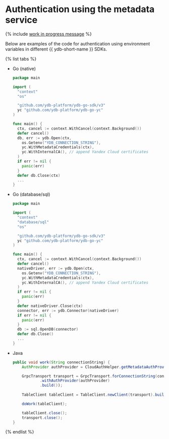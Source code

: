 # Authentication using the metadata service

{% include [work in progress message](_includes/addition.md) %}

Below are examples of the code for authentication using environment variables in different {{ ydb-short-name }} SDKs.

{% list tabs %}

- Go (native)

   ```go
   package main

   import (
     "context"
     "os"

     "github.com/ydb-platform/ydb-go-sdk/v3"
     yc "github.com/ydb-platform/ydb-go-yc"
   )

   func main() {
     ctx, cancel := context.WithCancel(context.Background())
     defer cancel()
     db, err := ydb.Open(ctx,
       os.Getenv("YDB_CONNECTION_STRING"),
       yc.WithMetadataCredentials(ctx),
       yc.WithInternalCA(), // append Yandex Cloud certificates
     )
     if err != nil {
       panic(err)
     }
     defer db.Close(ctx)
     ...
   }
   ```

- Go (database/sql)

   ```go
   package main

   import (
     "context"
     "database/sql"
     "os"

     "github.com/ydb-platform/ydb-go-sdk/v3"
     yc "github.com/ydb-platform/ydb-go-yc"
   )

   func main() {
     ctx, cancel := context.WithCancel(context.Background())
     defer cancel()
     nativeDriver, err := ydb.Open(ctx,
       os.Getenv("YDB_CONNECTION_STRING"),
       yc.WithMetadataCredentials(ctx),
       yc.WithInternalCA(), // append Yandex Cloud certificates
     )
     if err != nil {
       panic(err)
     }
     defer nativeDriver.Close(ctx)
     connector, err := ydb.Connector(nativeDriver)
     if err != nil {
       panic(err)
     }
     db := sql.OpenDB(connector)
     defer db.Close()
     ...
   }
   ```

- Java

  ```java
  public void work(String connectionString) {
      AuthProvider authProvider = CloudAuthHelper.getMetadataAuthProvider(); 

      GrpcTransport transport = GrpcTransport.forConnectionString(connectionString)
              .withAuthProvider(authProvider)
              .build());
      
      TableClient tableClient = TableClient.newClient(transport).build();

      doWork(tableClient);

      tableClient.close();
      transport.close();
  }
  ```

{% endlist %}
